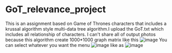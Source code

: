 # GoT_relevance_project

This is an assignment based on Game of Thrones characters that includes a krussal algorithm style multi-data tree algorithm.I upload the GoT.txt which includes all relationship of characters.
I can't share all of output photos because this algorithm create  1000*1000 graph matrix like this
![image](https://github.com/user-attachments/assets/70a5c1cd-81f8-44ad-948a-5fe4f27b1d8d)
You can select whatever you want the menu
![image](https://github.com/user-attachments/assets/c12c1759-f85c-42c0-b01b-39818a676086)
like as
![image](https://github.com/user-attachments/assets/a9b5aef2-fbac-4acc-8676-0454c7967283)



